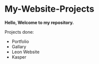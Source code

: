 # My-Website-Projects

**Hello, Welcome to my repository.**

Projects done:
- Portfolio
- Gallary
- Leon Website
- Kasper 
